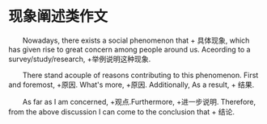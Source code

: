 # 现象阐述类作文

&emsp;&emsp;Nowadays, there exists a social phenomenon that + 具体现象, which has given rise to great concern among people around us. Aceording to a survey/study/research, +举例说明这种现象.

&emsp;&emsp;There stand acouple of reasons contributing to this phenomenon. First and foremost, +原因. What's more, +原因. Additionally, As a result, + 结果.

&emsp;&emsp;As far as I am concerned, +观点.Furthermore, +进一步说明. Therefore, from the above discussion I can come to the conclusion that + 结论.
